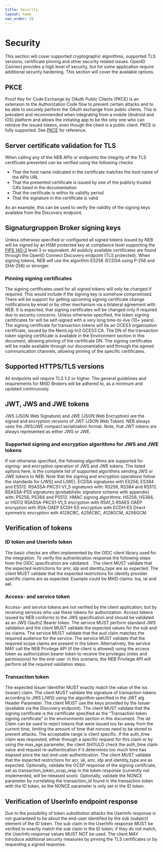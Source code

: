 ```yaml
---
title: Security
layout: home
nav_order: 20
---
```


# Security
This section will cover supported cryptographic algorithms, supported TLS versions, certificate pinning and other security related issues.
OpenID Connect provides a high level of security, but for some application require additional security hardening. This section will cover the available options.

## PKCE
Proof Key for Code Exchange by OAuth Public Clients (PKCE) is an extension to the Authorization Code flow to prevent certain attacks and to be able to securely perform the OAuth exchange from public clients.
This is prevalent and recommended when integrating from a mobile (Android and iOS) platform and allows the initiating app to be the only one who can retrieve the issued tokens, even though the client is a public client.
PKCE is fully supported. See [PKCE](https://signaturgruppen-a-s.github.io/signaturgruppen-broker-documentation/references.html#pkce) for reference.

## Server certificate validation for TLS
When calling any of the NEB APIs or endpoints the integrity of the TLS certificate presented can be verified using the following checks

* That the host name indicated in the certificate matches the host name of the APIs URL
* That the presented certificate is issued by one of the publicly trusted CA’s listed in the documentation
* That the certificate is within its validity period
* That the signature in the certificate is valid

As an example, this can be used to verify the validity of the signing keys available from the Discovery endpoint.

## Signaturgruppen Broker signing keys
Unless otherwise specified or configured all signed tokens issued by NEB will be signed by an HSM protected key at compliance level supporting the [FIPS 140-2](https://signaturgruppen-a-s.github.io/signaturgruppen-broker-documentation/references.html#fips1402) level 3 or equivalent.
All publicly available certificates are found through the OpenID Connect Discovery endpoint (TLS protected).
When signing tokens, NEB will use the algorithm ES256 (ECDSA using P-256 and SHA-256) or stronger.

### Pinning signing certificates
The signing certificates used for all signed tokens will only be changed if required. This would include if the signing key is somehow compromised.
There will be support for getting upcoming signing certificate change notifications by email or by other mechanism via a bilateral agreement with NEB. It is expected, that signing certificates will be changed only if required due to security concerns.
Unless otherwise specified, the token signing certificates for will be self-signed with a very long time-to-live (10+ years).
The signing certificate for transaction tokens will be an OCES3 organization certificate, issued by the NemLog-In3 OCES3 CA. The DN of the transaction token signing certificate is available in the Environment section in this document, allowing pinning of the certificate DN.
The signing certificates will be made available through our documentation and through the agreed communication channels, allowing pinning of the specific certificates.

## Supported HTTPS/TLS versions
All endpoints will require TLS 1.2 or higher.
The general guidelines and requirements for MitID Brokers will be adhered to, as a minimum and updated continuously.

## JWT, JWS and JWE tokens
JWS (JSON Web Signature) and JWE (JSON Web Encryption) are the signed and encryption versions of JWT (JSON Web Token).
NEB always uses the JWS/JWE compact serialization format.
Note, that JWT tokens are always represented as either JWS or JWE.

### Supported signing and encryption algorithms for JWS and JWE tokens
If not otherwise specified, the following algorithms are supported for signing- and encryption operation of JWS and JWE tokens.
The listed options here, is the complete list of supported algorithms sending JWS or JWE tokens to NEB.
Note that the signing and encryption operations follow the standards for [JWS] and [JWE].
ECDSA signatures with ES256, ES384 and ES512.
RSASSA-PKCS1-V1_5 signatures with: RS256, RS384 and RS512.
RSASSA-PSS signatures (probabilistic signature scheme with appendix) with: PS256, PS384 and PS512.
HMAC signing algorithms: HS256, HS384, or HS512
RSASSA-PKCS1-V1_5 encryption with RSA1_5
RSAES OAEP encryption with RSA-OAEP
ECDH-ES encryption with ECDH-ES
Direct symmetric encryption with A128CBC, A256CBC, A128GCM, A256GCM

## Verification of tokens

### ID token and Userinfo token
The basic checks are often implemented by the OIDC client library used for the integration.
To verify the authentication response the following steps from the OIDC specification are validated: .
The client MUST validate that the expected restrictions for amr, idp and identity_type are as expected.
The client MUST validate that the expected restrictions for identity provider specific claims are as expected. Example could be MitID claims: loa, ial and aal.

### Access- and service token
Access- and service tokens are not verified by the client application, but by receiving services who use these tokens for authorization.
Access tokens issued by NEB conforms to the JWS specification and should be validated as an JWS Oauth2 Bearer token.
The service MUST perform standard JWS validation and the client MUST validate the expected values for the sub and iss claims.
The service MUST validate that the aud claim matches the required audience for the service.
The service MUST validate that the required scope claims are present in the token.
Alternatively, the service MAY call the NEB Privilege API (if the client is allowed) using the access token as authorization bearer token to receive the privileges (roles and permissions) for the end-user. In this scenario, the NEB Privilege API will perform all the required validation steps.

### Transaction token
The expected Issuer Identifier MUST exactly match the value of the iss (issuer) claim.
The client MUST validate the signature of transaction tokens according to JWS [JWS] using the algorithm specified in the JWT alg Header Parameter. The client MUST use the keys provided by the Issuer (available via the Discovery endpoint).
The client MUST validate that the signing certificate is the certificate specified as the “Transaction token signing certificate” in the environments section in this document.
The iat Claim can be used to reject tokens that were issued too far away from the current time, limiting the amount of time that nonces need to be stored to prevent attacks. The acceptable range is client specific.
If the auth_time claim was requested, either through a specific request for this claim or by using the max_age parameter, the client SHOULD check the auth_time claim value and request re-authentication if it determines too much time has elapsed since the last end-user authentication.
The client MUST validate that the expected restrictions for acr, ial, amr, idp and identity_type are as expected.
Optionally, validate the OCSP response of the signing certificate, set as transaction_token_ocsp_resp in the token response (currently not implemented, will be released soon).
Optionally, validate the NONCE parameter by correlating the transaction_id found in the transaction token with the ID token, as the NONCE parameter is only set in the ID token.

## Verification of UserInfo endpoint response
Due to the possibility of token substitution attacks the UserInfo response is not guaranteed to be about the end-user identified by the sub (subject) element of the ID token. The sub claim in the UserInfo response MUST be verified to exactly match the sub claim in the ID token; if they do not match, the UserInfo response values MUST NOT be used.
The client MAY introduce additional security measures by pinning the TLS certificates or by requesting a signed response.
